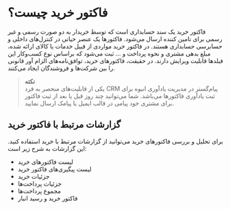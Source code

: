 # فاکتور خرید چیست؟
فاکتور خرید یک سند حسابداری است که توسط  خریدار به دو صورت رسمی و غیر رسمی برای تامین کننده ارسال می‌شود. فاکتورها یک عنصر حیاتی در کنترل‌های داخلی و حسابرسی حسابداری هستند. در فاکتور خرید مواردی از قبیل خدمات یا کالای ارائه شده، مبلغ بدهی مشتری و نحوه پرداخت و ... ثبت می‌شود که براساس نوع کسب‌وکار این فیلدها قابلیت ویرایش دارند. در حقیقت، فاکتورهای خرید، توافق‌نامه‌های الزام آور قانونی را بین شرکت‌ها و فروشندگان ایجاد می‌کنند.
>**نکته**<br>
یکی از قابلیت‌های منحصر به فرد CRM پیام‌گستر در مدیریت یادآوری انبوه برای ثبت یادآوری فاکتورها می‌باشد. شما می‌توانید چند روز قبل یا بعد از ثبت فاکتور برای مشتری خود پیامی در قالب ایمیل یا پیامک ارسال نمایید.
## گزارشات مرتبط با فاکتور خرید
برای تحلیل و بررسی فاکتورهای خرید می‌توانید از گزارشات مرتبط با خرید استفاده کنید. این گزارشات به شرح زیر است:
- لیست فاکتورهای خرید
- لیست پیگیری‌های فاکتور خرید
- جزئیات خرید 
- جزئیات پرداخت‌ها
- مجموع پرداخت‌ها
- فاکتور خرید و رسید انبار
